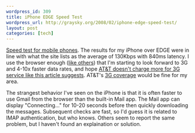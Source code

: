 ```yaml
--- 
wordpress_id: 309
title: iPhone EDGE Speed Test
wordpress_url: http://graysky.org/2008/02/iphone-edge-speed-test/
layout: post
categories: [tech]
---
```

<a href="http://i.dslr.net/tinyspeedtest.html">Speed test for mobile phones</a>. The results for my iPhone over EDGE were in line with what the site lists as the average of 130Kbps with 840ms latency. I use the browser enough (<a href="http://blogs.computerworld.com/canalys_figures_in_iphone_clear_winner_in_north_america">like others</a>) that I'm starting to look forward to 3G and 4-10x faster data rates, and hope <a href="http://www.computerworld.com/action/article.do?command=viewArticleBasic&articleId=9064778&intsrc=hm_list">AT&T doesn't charge more for 3G service like this article suggests</a>. AT&T's <a href="3G coverage: http://www.wireless.att.com/coverageviewer/">3G coverage</a> would be fine for my area.

The strangest behavior I've seen on the iPhone is that it is often faster to use Gmail from the browser than the built-in Mail app. The Mail app can display "Connecting..." for 10-20 seconds before then quickly downloading the messages. Subsequent checks are fast, so I'd guess it is related to IMAP authentication, but who knows. Others seem to report the same problem, but I haven't found an explaination or solution.
